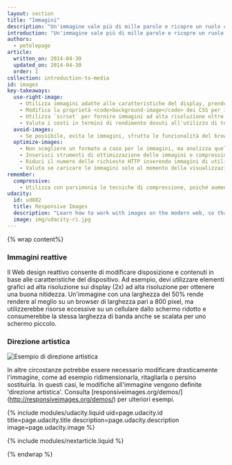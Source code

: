 ```yaml
---
layout: section
title: "Immagini"
description: "Un'immagine vale più di mille parole e ricopre un ruolo chiave per tutte le pagine. Tuttavia, le immagini richiedono il download di numerosi dati. Il Web design reattivo consente di modificare disposizione e immagini in base alle caratteristiche del dispositivo."
introduction: "Un'immagine vale più di mille parole e ricopre un ruolo chiave per tutte le pagine. Tuttavia, le immagini richiedono il download di numerosi dati. Con il Web design reattivo, la disposizione e le immagini possono adattarsi alle caratteristiche del dispositivo."
authors:
  - petelepage
article:
  written_on: 2014-04-30
  updated_on: 2014-04-30
  order: 1
collection: introduction-to-media
id: images
key-takeaways:
  use-right-image:
    - Utilizza immagini adatte alle caratteristiche del display, prendendo in considerazione dimensioni dello schermo, risoluzione del dispositivo e disposizione della pagina.
    - Modifica la proprietà <code>background-image</code> dei CSS per i display ad alta risoluzione utilizzando le media query con <code>min-resolution</code> e <code>-webkit-min-device-pixel-ratio</code>.
    - Utilizza `scrset` per fornire immagini ad alta risoluzione oltre all'immagine 1x nel markup.
    - Valuta i costi in termini di rendimento dovuti all'utilizzo di tecniche di sostituzione delle immagini via JavaScript o di immagini compresse ad alta risoluzione per i dispositivi a risoluzioni inferiori.
  avoid-images:
    - Se possibile, evita le immagini, sfrutta le funzionalità del browser, utilizza caratteri unicode al posto delle immagini e sostituisci icone complesse con i caratteri per icone.
  optimize-images:
    - Non scegliere un formato a caso per le immagini, ma analizza quelli disponibili e utilizza il più adatto alle tue esigenze.
    - Inserisci strumenti di ottimizzazione delle immagini e compressione al flusso di lavoro per la riduzione delle dimensioni dei file.
    - Riduci il numero delle richieste HTTP inserendo immagini di utilizzo comune negli sprite immagine.
    - Valuta se caricare le immagini solo al momento della visualizzazione, in modo da ottimizzare tempi di caricamento e peso iniziale della pagina.
remember:
  compressive:
    - Utilizza con parsimonia le tecniche di compressione, poiché aumentano i costi in termini di decodifica e memoria. Il ridimensionamento delle immagini di grandi dimensioni per gli schermi di dimensioni ridotte è un'attività costosa che riduce le prestazioni dei dispositivi di fascia bassa con limiti di memoria e di capacità di calcolo.
udacity:
  id: ud882
  title: Responsive Images
  description: "Learn how to work with images on the modern web, so that your images look great and load quickly on any device and pick up a range of skills and techniques to smoothly integrate responsive images into your development workflow."
  image: img/udacity-ri.jpg
---
```


{% wrap content%}

<style>
  img, video, object {
    max-width: 100%;
  }

  img.center {
    display: block;
    margin-left: auto;
    margin-right: auto;
  }
</style>


### Immagini reattive

Il Web design reattivo consente di modificare disposizione e contenuti in base alle caratteristiche del dispositivo. Ad esempio, devi utilizzare elementi grafici ad alta risoluzione sui display (2x) ad alta risoluzione per ottenere una buona nitidezza. Un'immagine con una larghezza del 50% rende rendere al meglio su un browser di larghezza pari a 800 pixel, ma utilizzerebbe risorse eccessive su un cellulare dallo schermo ridotto e consumerebbe la stessa larghezza di banda anche se scalata per uno schermo piccolo.

### Direzione artistica

<img class="center" src="img/art-direction.png" alt="Esempio di direzione artistica"
srcset="img/art-direction.png 1x, img/art-direction-2x.png 2x">

In altre circostanze potrebbe essere necessario modificare drasticamente l'immagine, come ad esempio ridimensionarla, ritagliarla o persino sostituirla. In questi casi, le modifiche all'immagine vengono definite 'direzione artistica'. Consulta [responsiveimages.org/demos/] (http://responsiveimages.org/demos/) per ulteriori esempi.

{% include modules/udacity.liquid uid=page.udacity.id title=page.udacity.title description=page.udacity.description image=page.udacity.image %}

{% include modules/nextarticle.liquid %}

{% endwrap %}

